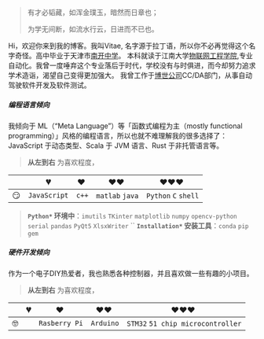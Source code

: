 > 有才必韬藏，如浑金璞玉，暗然而日章也；
>
> 为学无间断，如流水行云，日进而不已也。

Hi，欢迎你来到我的博客。我叫Vitae, 名字源于拉丁语，所以你不必再觉得这个名字奇怪。高中毕业于天津市[南开中学](https://baike.baidu.com/item/%E5%A4%A9%E6%B4%A5%E5%B8%82%E5%8D%97%E5%BC%80%E4%B8%AD%E5%AD%A6/6343681)。
    本科就读于江南大学[物联网工程学院](http://iot.jiangnan.edu.cn/),专业自动化。我曾一度唾弃这个专业落后于时代，学校没有与时俱进，而今却努力追求学术造诣，渴望自己变得更加强大。
    我曾工作于[博世公司](https://www.bosch.com.cn/)</a>CC/DA部门，从事自动驾驶软件开发及软件测试。

##### 编程语言倾向

我倾向于 ML（“Meta Language”）等「函数式编程为主（mostly functional programming）」风格的编程语言，所以也就不难理解我的很多选择了：JavaScript 于动态类型、Scala 于 JVM 语言、Rust 于非托管语言等。

> __从左到右__ 为喜欢程度，

|     | 💔️           | ❤️ ️                   | ❤️❤️ ️             | ❤️❤️❤️ ️               |
| --- | ------------- | ---------------------- | ------------------ | ---------------------- |
| 😏  | `JavaScript`       | `c++`     | `matlab` `java` | `Python` `C` `shell`  |

> __`Python*` 环境中__：`imutils` `TKinter` `matplotlib` `numpy`  `opencv-python ` 
>                       `serial`  `pandas`  `PyQt5` `XlsxWriter` ``
> __`Installation*` 安装工具__：`conda` `pip` `gem`  

##### 硬件开发倾向

作为一个电子DIY热爱者，我也熟悉各种控制器，并且喜欢做一些有趣的小项目。
> __从左到右__ 为喜欢程度，

|     | 💔️           | ❤️ ️                   | ❤️❤️ ️             | ❤️❤️❤️ ️               |
| --- | ------------- | ---------------------- | ------------------ | ---------------------- |
| 🤓  |       | `Rasberry Pi`     | `Arduino` | `STM32` `51 chip microcontroller` |



